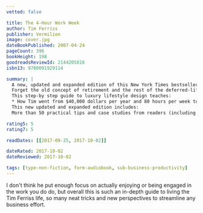 ```yaml
---
vetted: false

title: The 4-Hour Work Week
author: Tim Ferriss
publisher: Vermilion
image: cover.jpg
dateBookPublished: 2007-04-24
pageCount: 396
bookHeight: 198
goodreadsReviewId: 2144205816
isbn13: 9780091929114

summary: |
  A new, updated and expanded edition of this New York Times bestseller on how to reconstruct your life so it's not all about work
  Forget the old concept of retirement and the rest of the deferred-life plan - there is no need to wait and every reason not to, especially in unpredictable economic times. Whether your dream is escaping the rat race, experiencing high-end world travel, earning a monthly five-figure income with zero management, or just living more and working less, this book is the blueprint.
  This step-by step guide to luxury lifestyle design teaches:
  * How Tim went from $40,000 dollars per year and 80 hours per week to $40,000 per MONTH and 4 hours per week * How to outsource your life to overseas virtual assistants for $5 per hour and do whatever you want * How blue-chip escape artists travel the world without quitting their jobs * How to eliminate 50% of your work in 48 hours using the principles of a forgotten Italian economist * How to trade a long-haul career for short work bursts and frequent 'mini-retirements'.
  This new updated and expanded edition includes:
  More than 50 practical tips and case studies from readers (including families) who have doubled their income, overcome common sticking points, and reinvented themselves using the original book as a starting point * Real-world templates you can copy for eliminating email, negotiating with bosses and clients, or getting a private chef for less than £5 a meal * How lifestyle design principles can be suited to unpredictable economic times * The latest tools and tricks, as well as high-tech shortcuts, for living like a diplomat or millionaire without being either.

rating5: 5
rating7: 5

readDates: [[2017-09-25, 2017-10-02]]

dateRated: 2017-10-02
dateReviewed: 2017-10-02

tags: [type-non-fiction, form-audiobook, sub-business-productivity]
---
```


I don't think he put enough focus on actually enjoying or being engaged in the work you do do, but overall this is such an in-depth guide to living the Tim Ferriss life, so many neat tricks and new perspectives to streamline any business effort.
